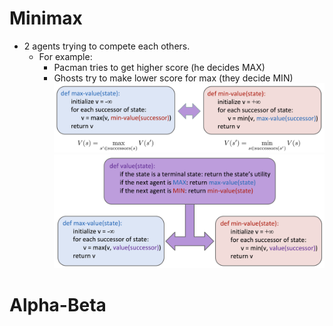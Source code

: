 # Minimax
* 2 agents trying to compete each others. 
    * For example: 
        * Pacman tries to get higher score (he decides MAX)
        * Ghosts try to make lower score for max (they decide MIN)
                    ![](../images/minimaxPseudoCode.png)
                    ![](../images/minimaxPseudoCode2.png)

# Alpha-Beta 